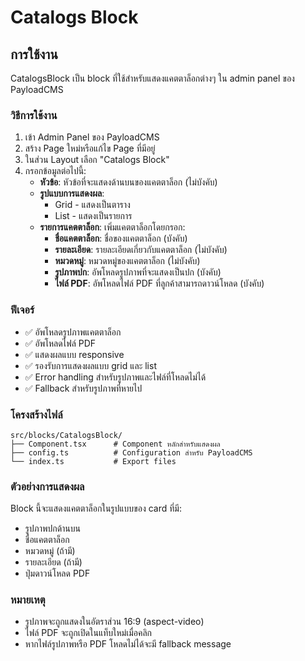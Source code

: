 # Catalogs Block

## การใช้งาน

CatalogsBlock เป็น block ที่ใช้สำหรับแสดงแคตตาล็อกต่างๆ ใน admin panel ของ PayloadCMS

### วิธีการใช้งาน

1. เข้า Admin Panel ของ PayloadCMS
2. สร้าง Page ใหม่หรือแก้ไข Page ที่มีอยู่
3. ในส่วน Layout เลือก "Catalogs Block"
4. กรอกข้อมูลต่อไปนี้:
   - **หัวข้อ**: หัวข้อที่จะแสดงด้านบนของแคตตาล็อก (ไม่บังคับ)
   - **รูปแบบการแสดงผล**: 
     - Grid - แสดงเป็นตาราง
     - List - แสดงเป็นรายการ
   - **รายการแคตตาล็อก**: เพิ่มแคตตาล็อกโดยกรอก:
     - **ชื่อแคตตาล็อก**: ชื่อของแคตตาล็อก (บังคับ)
     - **รายละเอียด**: รายละเอียดเกี่ยวกับแคตตาล็อก (ไม่บังคับ)
     - **หมวดหมู่**: หมวดหมู่ของแคตตาล็อก (ไม่บังคับ)
     - **รูปภาพปก**: อัพโหลดรูปภาพที่จะแสดงเป็นปก (บังคับ)
     - **ไฟล์ PDF**: อัพโหลดไฟล์ PDF ที่ลูกค้าสามารถดาวน์โหลด (บังคับ)

### ฟีเจอร์

- ✅ อัพโหลดรูปภาพแคตตาล็อก
- ✅ อัพโหลดไฟล์ PDF
- ✅ แสดงผลแบบ responsive
- ✅ รองรับการแสดงผลแบบ grid และ list
- ✅ Error handling สำหรับรูปภาพและไฟล์ที่โหลดไม่ได้
- ✅ Fallback สำหรับรูปภาพที่หายไป

### โครงสร้างไฟล์

```
src/blocks/CatalogsBlock/
├── Component.tsx      # Component หลักสำหรับแสดงผล
├── config.ts          # Configuration สำหรับ PayloadCMS
└── index.ts           # Export files
```

### ตัวอย่างการแสดงผล

Block นี้จะแสดงแคตตาล็อกในรูปแบบของ card ที่มี:
- รูปภาพปกด้านบน
- ชื่อแคตตาล็อก
- หมวดหมู่ (ถ้ามี)
- รายละเอียด (ถ้ามี)
- ปุ่มดาวน์โหลด PDF

### หมายเหตุ

- รูปภาพจะถูกแสดงในอัตราส่วน 16:9 (aspect-video)
- ไฟล์ PDF จะถูกเปิดในแท็บใหม่เมื่อคลิก
- หากไฟล์รูปภาพหรือ PDF โหลดไม่ได้จะมี fallback message